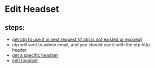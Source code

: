 # Edit Headset

## steps:

- [get otp to use it in next request (if otp is not existed or expired)](https://documenter.getpostman.com/view/12318086/2sA3Bt3pg1#7efa3ce6-4e19-4748-ae9f-af03d4e78d74)
- otp will sent to admin email, and you should use it with the otp http header
- [get a specific headset](https://documenter.getpostman.com/view/12318086/2sA3Bt3pg1#3afeb671-bd42-459b-8751-92576ba2d0d2)
- [edit headset](https://documenter.getpostman.com/view/12318086/2sA3Bt3pg1#61c6c6d6-0c68-4e1d-886e-ab11578b03cc)
